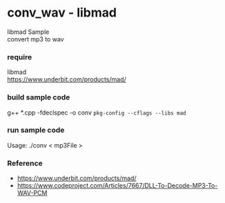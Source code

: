 conv_wav - libmad
===============

libmad Sample <br/>
convert mp3 to wav <br/>

### require
libmad <br/>
https://www.underbit.com/products/mad/  <br/>

### build sample code 
g++ *.cpp -fdeclspec -o conv `pkg-config --cflags --libs mad`

### run sample code 
Usage: ./conv \< mp3File \> <br/> 

### Reference <br/>
- https://www.underbit.com/products/mad/
- https://www.codeproject.com/Articles/7667/DLL-To-Decode-MP3-To-WAV-PCM
